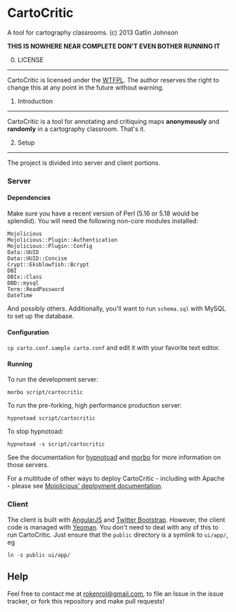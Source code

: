 CartoCritic
===

A tool for cartography classrooms. (c) 2013 Gatlin Johnson

**THIS IS NOWHERE NEAR COMPLETE DON'T EVEN BOTHER RUNNING IT**

0. LICENSE
---

CartoCritic is licensed under the [WTFPL][wtfpl]. The author reserves the right
to change this at any point in the future without warning.

1. Introduction
---

CartoCritic is a tool for annotating and critiquing maps **anonymously** and
**randomly** in a cartography classroom. That's it.

2. Setup
---

The project is divided into server and client portions.

### Server

#### Dependencies

Make sure you have a recent version of Perl (5.16 or 5.18 would be splendid).
You will need the following non-core modules installed:

    Mojolicious
    Mojolicious::Plugin::Authentication
    Mojolicious::Plugin::Config
    Data::UUID
    Data::UUID::Concise
    Crypt::Eksblowfish::Bcrypt
    DBI
    DBIx::Class
    DBD::mysql
    Term::ReadPassword
    DateTime

And possibly others. Additionally, you'll want to run `schema.sql` with MySQL
to set up the database.

#### Configuration

`cp carto.conf.sample carto.conf` and edit it with your favorite text editor.

#### Running

To run the development server:

    morbo script/cartocritic

To run the pre-forking, high performance production server:

    hypnotoad script/cartocritic

To stop hypnotoad:

    hypnotoad -s script/cartocritic

See the documentation for [hypnotoad][hypnotoad] and [morbo][morbo] for more
information on those servers.

For a multitude of other ways to deploy CartoCritic - including with Apache -
please see [Mojolicious' deployment documentation][deployment].

### Client

The client is built with [AngularJS][ng] and [Twitter Bootstrap][bootstrap].
However, the client code is managed with [Yeoman][yeoman]. You don't need to
deal with any of this to run CartoCritic. Just ensure that the `public`
directory is a symlink to `ui/app/`, eg

    ln -s public ui/app/

Help
---

Feel free to contact me at <rokenrol@gmail.com>, to file an Issue in the issue
tracker, or fork this repository and make pull requests!

[wtfpl]: http://www.wtfpl.net/
[hypnotoad]: https://metacpan.org/module/Mojo::Server::Hypnotoad
[morbo]: https://metacpan.org/module/Mojo::Server::Morbo
[deployment]: https://metacpan.org/module/Mojolicious::Guides::Cookbook#DEPLOYMENT
[ng]: http://angularjs.org
[bootstrap]: http://twitter.github.io/bootstrap
[yeoman]: http://yeoman.io
